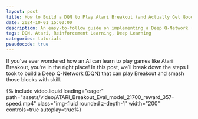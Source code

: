 ```yaml
---
layout: post
title: How to Build a DQN to Play Atari Breakout (and Actually Get Good Results!)
date: 2024-10-01 15:00:00
description: An easy-to-follow guide on implementing a Deep Q-Network (DQN) for Atari Breakout.
tags: DQN, Atari, Reinforcement Learning, Deep Learning
categories: tutorials
pseudocode: true
---
```


If you’ve ever wondered how an AI can learn to play games like Atari Breakout, you’re in the right place! In this post, we’ll break down the steps I took to build a Deep Q-Network (DQN) that can play Breakout and smash those blocks with skill.

<div class="row mt-3">
    <div class="col-sm mt-3 mt-md-0 d-flex align-items-center justify-content-center" style="height: 100%;">
        {% include video.liquid loading="eager" path="assets/video/ATARI_Breakout_Eval_model_21700_reward_357-speed.mp4" class="img-fluid rounded z-depth-1" width="200" controls=true autoplay=true%}
    </div>
</div>

For a deep dive into the code, feel free to check out my [GitHub repository](https://github.com/francesco-fortunato/DQN-breakout). Let's get started!

---

## The Environment: Atari Breakout

Atari Breakout is a timeless classic where you control a paddle to bounce a ball and break bricks. The objective is straightforward: break all the bricks without letting the ball slip past you. To make our lives easier, we’ll leverage OpenAI Gym, which offers a variety of built-in environments for simulating games. For our project, we’ll be using the BreakoutNoFrameskip-v4 environment.

## The DQN Model: Teaching the Agent to Play

Our DQN model is essentially a neural network that learns to predict the best action to take based on the current game state. In simpler terms, it tries to figure out whether it should move the paddle left, right, or just stay put.

### CNN Architecture: Why Convolutions Are Perfect for Games

For our agent to “see” the game properly, we use a Convolutional Neural Network (CNN). CNNs are amazing for image-based tasks because they can automatically pick out important patterns, like where the ball and bricks are.

Here’s the architecture we used:

<div class="row mt-3">
    <div class="col-sm mt-3 mt-md-0">
        {% include figure.liquid loading="eager" path="assets/img/Network.png" class="img-fluid rounded z-depth-1" %}
    </div>
</div>
<div class="caption">
    CNN Architecture
</div>

That translates in the following code:

```python
def create_q_model():
    # Network defined by the Deepmind paper
    inputs = layers.Input(shape=(84, 84, 4,))

    # Define the first convolutional layer
    # - 32 filters, each 8x8 in size
    # - Stride of 4, meaning the filter moves 4 pixels at a time
    # - ReLU activation function is applied to the output
    layer1 = layers.Conv2D(32, 8, strides=4, activation="relu")(inputs)

    # Define the second convolutional layer
    # - 64 filters, each 4x4 in size
    # - Stride of 2
    # - ReLU activation function
    layer2 = layers.Conv2D(64, 4, strides=2, activation="relu")(layer1)

    # Define the third convolutional layer
    # - 64 filters, each 3x3 in size
    # - Stride of 1
    # - ReLU activation function
    layer3 = layers.Conv2D(64, 3, strides=1, activation="relu")(layer2)

    # Flatten the output from the convolutional layers
    layer4 = layers.Flatten()(layer3)

    # Define a fully connected layer with 512 neurons
    # - ReLU activation function
    layer5 = layers.Dense(512, activation="relu")(layer4)

    # Output layer with num_actions neurons (4 in this case for the Breakout game)
    # - Linear activation function
    action = layers.Dense(num_actions, activation="linear")(layer5)

    return keras.Model(inputs=inputs, outputs=action)
```

Now, you may think: if I have just three moves inside Atari (left, right, still), why are there 4 `num_actions`? Well, the fourth action is needed for starting the game. Once the game has started, we don't want to use that button anymore. For this reason, we use **Atari wrappers** to handle such nuances in the environment.

---

## Atari Breakout Environment Wrappers

To help the agent interact with the environment effectively, we use several **Atari wrappers**. These wrappers preprocess the frames, manage game resets, and handle special cases like losing a life or needing to press "Fire" to start the game. Some of the most important wrappers we use to ensure the game environment includes EpisodicLifeEnv to treat life loss as episode end (we have three lifes), MaxAndSkipEnv to skip unnecessary frames, and FrameStack to maintain temporal continuity by stacking multiple frames.

```python
# Use the Baseline Atari environment because of Deepmind helper functions
env = make_atari_breakout("BreakoutNoFrameskip-v4")
# Warp the frames, grey scale, stake four frame and scale to smaller ratio
env = wrap(env, frame_stack=True, scale=True)
env.seed(seed)
```

---

### Pre-processing of the Images

To ensure our neural network can learn effectively from the game frames, we need to preprocess the images observed in the environment before they are fed into the network.

- **Frame Stacking**: The wrapper stacks multiple frames together (in this case, four frames) to provide the neural network with a sense of motion and temporal continuity. This helps the agent make decisions based on the recent history of observations.

<div class="row mt-3">
    <div class="col-sm mt-3 mt-md-0 d-flex align-items-center justify-content-center" style="height: 100%;">
        {% include figure.liquid loading="eager" path="assets/img/frame_00_delay-0.02s.jpg" class="img-fluid rounded z-depth-1" width="200" %}
    </div>
</div>
<div class="caption">
    With just one frame, it's impossible to tell where the ball is going.
</div>

Below, you can see how stacking four frames together provides a clearer understanding of the ball's movement:

<div class="row mt-3">
    <div class="col-sm mt-3 mt-md-0">
        <div style="display: flex; justify-content: space-around;">
            {% include figure.liquid loading="eager" path="assets/img/frame_00_delay-0.02s.jpg" class="img-fluid rounded z-depth-1" %}
            {% include figure.liquid loading="eager" path="assets/img/frame_01_delay-0.02s.jpg" class="img-fluid rounded z-depth-1" %}
            {% include figure.liquid loading="eager" path="assets/img/frame_02_delay-0.02s.jpg" class="img-fluid rounded z-depth-1" %}
            {% include figure.liquid loading="eager" path="assets/img/frame_03_delay-0.02s.jpg" class="img-fluid rounded z-depth-1" %}
        </div>
    </div>
</div>

<div class="caption">
    With a stack of four frames, we can easily understand where the ball is going.
</div>

- **Grayscale Conversion**: Grayscale conversion helps reduce the computational complexity of the neural network, making it faster to train.

- **Scaling to a Smaller Ratio**: It crops the images to remove unnecessary parts, like the score and other additional information that are not useful for the computation.

Below is the pre-processing flow showcasing the steps:

<div class="row mt-3">
    <div class="col-sm mt-3 mt-md-0">
        <div style="display: flex; justify-content: space-around; align-items: center; height: 100%;">
            <div style="width: 20%; text-align: center;">
                {% include figure.liquid loading="eager" path="assets/img/frame_00_delay-0.02s.jpg" class="img-fluid rounded z-depth-1" %}
                <div class="caption">Original Frame</div>
            </div>
            <div style="width: 20%; text-align: center;">
                {% include figure.liquid loading="eager" path="assets/img/cropped.png" class="img-fluid rounded z-depth-1" %}
                <div class="caption">Cropped Frame</div>
            </div>
            <div style="width: 20%; text-align: center;">
                {% include figure.liquid loading="eager" path="assets/img/grey.png" class="img-fluid rounded z-depth-1" %}
                <div class="caption">Grayscale Frame</div>
            </div>
        </div>
    </div>
</div>

<div class="caption">
    Pre-processing flow: from the original frame to cropped and grayscale versions.
</div>

---

## Training Process

### Exploration-Exploitation Trade-off

In reinforcement learning, agents face the dilemma of whether to explore new actions or exploit known ones to maximize rewards. This **exploration-exploitation trade-off** is crucial for balancing the discovery of potentially better actions and the exploitation of known optimal actions.

We define **$$\epsilon$$** as a function of the number of frames the agent has seen. For the first 50,000 frames, the agent only explores, setting **$$\epsilon = 1$$**. Over the next 1 million frames, **$$\epsilon$$** is linearly decreased to **0.1**, meaning the agent gradually starts to exploit its knowledge more. While DeepMind maintains **$$\epsilon = 0.1$$**, I chose to reduce it to **$$\epsilon = 0.01$$** over the remaining 24 million frames, as suggested by the [OpenAI Baselines for DQN](https://openai.com/research/openai-baselines-dqn) (note that in the accompanying plot, the maximum number of frames is shown as 2 million for demonstration purposes).

<div class="row mt-3">
    <div class="col-sm mt-3 mt-md-0">
        {% include figure.liquid loading="eager" path="assets/img/epsilon.png" class="img-fluid rounded z-depth-1" %}
    </div>
</div>

---

### Configuration Parameters

To kick things off, let’s outline the key configuration parameters that will set the foundation for our training process. These parameters are essential for controlling various aspects of the learning algorithm:

```python
# Configuration parameters for the whole setup
seed = 42
gamma = 0.99  # Discount factor for past rewards
epsilon = 1.0  # Epsilon greedy parameter
epsilon_min = 0.1  # Minimum epsilon greedy parameter
epsilon_final = 0.01  # Minimum epsilon greedy parameter
epsilon_max = 1.0  # Maximum epsilon greedy parameter
epsilon_interval = (
    epsilon_max - epsilon_min
)  # Rate at which to reduce chance of random action being taken
epsilon_interval_2 = (
    epsilon_min - epsilon_final
)  # Rate at which to reduce chance of random action being taken after 1 million frames

# Number of frames to take random action and observe output
epsilon_random_frames = 50000.0   # Number of frames with epsilon set to 1.0
# Number of frames for exploration
epsilon_greedy_frames = 1000000.0 # Number of frames to linearly decay epsilon from 1 to 0.1
epsilon_final_frames = 24000000.0 # Number of frames to linearly decay epsilon from 0.1 to 0.01
```

### Pseudocode

Now, let’s dive into the pseudocode for our Deep Q-learning algorithm with experience replay. This gives us a clear roadmap of the algorithm's structure and flow:

```pseudocode
\begin{algorithm}
\caption{Deep Q-learning with Experience Replay}
\begin{algorithmic}
\STATE Initialize replay memory $$D$$ to capacity $$N$$
\STATE Initialize action-value function $$Q$$ with random weights $$θ$$
\STATE Initialize target action-value function $$Q̂$$ with weights $$θ⁻ = θ$$
\FOR{episode $$= 1$$ \TO $$M$$}
    \STATE Initialize sequence $$s₁ = \{x₁\}$$ and preprocessed sequence $$ϕ₁ = ϕ(s₁)$$
    \FOR{$$t = 1$$ \TO $$T$$}
        \STATE With probability $$ε$$ select a random action $$aₜ$$
        \STATE otherwise select $$aₜ = $$ argmaxₐ$$ Q(ϕ(sₜ), a; θ)$$
        \STATE Execute action $$aₜ$$ in emulator and observe reward $$rₜ$$ and image $$xₜ₊₁$$
        \STATE Set $$sₜ₊₁ = sₜ, aₜ, xₜ₊₁$$ and preprocess $$ϕₜ₊₁ = ϕ(sₜ₊₁)$$
        \STATE Store transition $$(ϕₜ, aₜ, rₜ, ϕₜ₊₁)$$ in $$D$$
        \STATE Sample random minibatch of transitions $$(ϕₕ, aₕ, rₕ, ϕₕ₊₁)$$ from $$D$$
        \STATE Set $$yₕ = rₕ if episode terminates at step h + 1; otherwise rₕ + γ maxₐ Q̂(ϕₕ₊₁, a'; θ⁻)$$
        \STATE Perform a gradient descent step on $$(yₕ - Q(ϕₕ, aₕ; θ))²$$ with respect to the network parameters $$θ$$
        \STATE Every $$C$$ steps, set $$Q̂ = Q$$
    \ENDFOR
\ENDFOR
\end{algorithmic}
\end{algorithm}
```

This pseudocode outlines how we initialize our environment, select actions based on the epsilon-greedy strategy, and manage experiences in the replay buffer. Let's explain how does it works and which are the components we need.

---

### Replay Memory and Other Parameters

One crucial aspect of our training setup is the replay memory. Experiences are stored in a replay buffer, allowing the model to be trained periodically using sampled batches from this buffer. This approach not only helps in maintaining a diverse set of experiences but also stabilizes the learning process.

In the spirit of the DeepMind paper, I've defined a maximum memory size for the buffer, albeit a smaller one due to computational constraints. Using a replay buffer is beneficial because experiences are often highly correlated temporally. Training directly on consecutive experiences can lead to instability and slow convergence. Without this buffer, an agent risks overfitting to recent experiences, which hampers its ability to generalize effectively.

By implementing these configurations and leveraging replay memory, we set our agent up for success in mastering the task at hand.

#### Experience Replay Buffers

One of the foundational techniques in our reinforcement learning setup for implementing the replay memory is the use of experience replay buffers. These buffers store the agent’s experiences, allowing for more effective training by breaking the correlation between consecutive experiences. Below are the key components of our experience replay setup:

```python
# Experience replay buffers
action_history = []
state_history = []
state_next_history = []
rewards_history = []
done_history = []
episode_reward_history = []
batch_size = 32  # Size of batch taken from replay buffer
max_steps_per_episode = 10000

# Maximum replay length
# Note: The Deepmind paper suggests 1,000,000; however, this causes memory issues
max_memory_length = 100000

# Train the model after 4 actions
update_after_actions = 4

# How often to update the target network
update_target_network = 10000

running_reward = 0
episode_count = 0
frame_count = 0
terminal_life_lost = False
```

---

### Huber Loss

One other interesting thing to notice: DeepMind uses the quadratic cost function with error clipping (see page 7 of [Mnih et al. 2015](https://www.nature.com/articles/nature14236/)).

> We also found it helpful to clip the error term from the update [...] to be between -1 and 1. Because the absolute value loss function `$$|x|$$` has a derivative of -1 for all negative values of `$$x$$` and a derivative of 1 for all positive values of `$$x$$`, clipping the squared error to be between -1 and 1 corresponds to using an absolute value loss function for errors outside of the (-1,1) interval. This form of error clipping further improved the stability of the algorithm.

Why does this improve the stability of the algorithm?

> In deep networks or recurrent neural networks, error gradients can accumulate during an update and result in very large gradients. These can lead to large updates to the network weights, resulting in an unstable network. In extreme cases, the values of weights can become so large as to overflow and result in NaN values. [Source](https://machinelearningmastery.com/exploding-gradients-in-neural-networks/)

This so-called **exploding gradient problem** can be avoided to some extent by clipping the gradients to a certain threshold value if they exceed it: _If the true gradient is larger than a critical value \(x\), just assume it is \(x\)._ The derivative of the green curve does not increase (or decrease) for \(x > 1\) (or \(x < -1\)).

Error clipping can be easily implemented in TensorFlow by using the Huber loss function `tf.losses.huber_loss`.

<div class="row mt-3">
    <div class="col-sm mt-3 mt-md-0">
        {% include figure.liquid loading="eager" path="assets/img/huber.png" class="img-fluid rounded z-depth-1" %}
    </div>
</div>

#### Implementing Huber Loss

```python
# Using huber loss for stability
loss_function = keras.losses.Huber()

# In the DeepMind paper, they use RMSProp; however, the Adam optimizer improves training time
optimizer = keras.optimizers.Adam(learning_rate=0.00025, clipnorm=1.0)
```

---

### Q-Values and the Bellman Equation

One of the foundational concepts in reinforcement learning field that shapes how intelligent agents make decisions is the **Bellman equation**. This powerful equation allows agents to evaluate the quality of actions they can take in various states, essentially providing a roadmap for optimal decision-making.

The Bellman equation is expressed as follows:

$$
Q(s, a) = r + \gamma \cdot \max_{a'} Q(s', a')
$$

Let’s break down its components to understand what each term represents:

- **\(Q(s, a)\)**: This is the Q-value for a specific action \(a\) in a given state \(s\). It serves as a crucial indicator of how good an action is in a particular situation, guiding the agent toward better choices.
- **\(r\)**: This term signifies the immediate reward the agent receives after taking action \(a\) in state \(s\). It provides instant feedback from the environment, telling the agent how well it performed.

- **\(\gamma\)**: Known as the discount factor, this parameter ranges between 0 and 1. It helps determine how much importance the agent should give to future rewards compared to immediate ones, fostering a balance between short-term gains and long-term strategies.

- **\(\max\_{a'} Q(s', a')\)**: This part captures the maximum Q-value achievable in the next state \(s'\). It reflects the agent's estimate of the best possible future reward by considering all available actions.

The Bellman equation is a guiding principle for reinforcement learning algorithms, blending theoretical concepts with practical implementations.

#### Additional Consideration in Implementation

In our implementation, we make a slight modification to the Bellman equation to better accommodate the dynamics of the environment:

$$
Q(s, a) = r + \gamma \cdot \max_{a'} Q(s', a') \cdot (1 - \text{done})
$$

Here, the addition of the binary flag \(\text{done}\) indicates whether the episode has terminated after taking the current action. The term \((1 - \text{done})\) acts as a filter, allowing the update of Q-values only when the episode is ongoing. If the episode has ended (\(\text{done} = 1\)), future expected rewards are excluded from the update, as there’s no subsequent state (\(s'\)) to consider.

This adjustment is particularly important in scenarios where the termination of an episode doesn’t signify the end of the learning process. In games like Atari Breakout, losing a life does not mean the game is over; the agent continues to play. The binary flag \(\text{done}\) ensures that Q-values are updated appropriately based on the episodic dynamics, allowing the agent to learn from its experiences even after setbacks.

Let’s illustrate this in simpler terms:

$$
\text{Set } y_j =
\begin{cases}
    r_j & \text{if episode terminates at step } j+1 \\
    r_j + \gamma \max_{a'} Q(s_{j+1}, a'; \theta^-) & \text{otherwise}
\end{cases}
$$

#### Code Representation

In the Python implementation, this concept is reflected in the following line of code:

```python
updated_q_values = rewards_sample + (1 - done_sample) * gamma * tf.reduce_max(future_rewards, axis=1)
```

This line corresponds to our modified Bellman equation, where we effectively update the Q-values during the agent's learning process. By incorporating the discount factor and the done flag, we ensure that our Q-learning approach is both effective and adaptable to the nuances of the environment.

### Training Loop

In the heart of our Deep Q-Learning algorithm lies the training loop, where the agent learns from its interactions with the environment. To set this up effectively, we need to create two models: the **primary model** that will be trained and a **target model** for predicting future rewards. Here’s how we set them up:

```python
# The first model makes the predictions for Q-values which are used to
# make a action.
model = create_q_model()
# Build a target model for the prediction of future rewards.
# The weights of a target model get updated every 10000 steps thus when the
# loss between the Q-values is calculated the target Q-value is stable.
model_target = create_q_model()
```

The target model plays a critical role in mitigating the oscillations and divergence that can occur during training. Instead of using the current model to predict future Q-values, we update the target model’s weights to match those of the training model every 10,000 time steps. This stability is essential for effective learning.

To track the training process and check the results, I decided to implement a script that creates or updates a CSV file containing essential statistics:

```python
csv_filename = "training_stats.csv"
# Check if the CSV file exists
if os.path.exists(csv_filename):
    with open(csv_filename, mode='r') as file:
        # CSV file already exists, read the header
        reader = csv.reader(file)
        header = next(reader)
else:
    # CSV file does not exist, create and write the header
    header = ["Episode", "Total Reward", "Epsilon", "Avg Reward (Last 100)", "Total Frames",
              "Frame Rate", "Model Updates", "Running Reward", "Training Time"]
    with open(csv_filename, mode='w', newline='') as file:
        writer = csv.writer(file)
        writer.writerow(header)
```

### How the Training Loop Works

Now, let’s break down how the training loop operates. At each timestep, the agent selects an action based on the epsilon-greedy strategy, takes a step in the environment, and stores this transition in memory. A random batch of 32 transitions is then sampled from this replay buffer to train the neural network.

For each training sample \((s, a, r, s')\) in the mini-batch, the model is provided with a state (a stack of four frames). Using the next state and the Bellman equation, we derive the targets for our neural network. Specifically, if the next state is a terminal state (meaning the episode has ended), the target is simply the immediate reward \(r\). Otherwise, the Q-value should reflect both the immediate reward and the discounted value of the highest future Q-value.

This approach ensures that when an episode concludes, the next state is not considered in the update, which is facilitated by the `done_sample` array. By using the target network, we stabilize the learning process and avoid oscillations that could lead to divergence.

Here’s how this training loop is implemented in Python:

```python
starting = datetime.datetime.now()
while True:  # Run until solved
    start_time = time.time()
    state = np.array(env.reset())

    current_lives = 5

    episode_reward = 0

    for timestep in range(1, max_steps_per_episode):
        # env.render(); Adding this line would show the attempts
        # of the agent in a pop up window.
        frame_count += 1

        # Use epsilon-greedy for exploration
        if frame_count < epsilon_random_frames or epsilon > np.random.rand(1)[0]:
            # Take random action
            action = np.random.choice(num_actions)
        else:
            # Predict action Q-values
            # From environment state
            state_tensor = tf.convert_to_tensor(state)
            state_tensor = tf.expand_dims(state_tensor, 0)
            action_probs = model(state_tensor, training=False)
            # Take the best action
            action = tf.argmax(action_probs[0]).numpy()

        if frame_count > epsilon_random_frames: # Decay epsilon only after exploring for first 50k frames
            if epsilon > epsilon_min:
                # Decay probability of taking random action
                epsilon -= epsilon_interval / epsilon_greedy_frames
                epsilon = max(epsilon, epsilon_min)
            else:
                # Continue decaying epsilon linearly over the remaining frames
                epsilon -= epsilon_interval_2 / (epsilon_final_frames)
                epsilon = max(epsilon, epsilon_final)


        # Apply the sampled action in our environment
        state_next, reward, done, info = env.step(action)
        state_next = np.array(state_next)

        episode_reward += reward

        # When a life is lost, we save terminal_life_lost = True in the replay memory
        # N.B. We don't modify directly done, since done is already used to break the loop
        num_lives = info['lives']

        if (num_lives < current_lives):
            terminal_life_lost = True
            current_lives = num_lives
        else:
            terminal_life_lost = False

        # Save actions and states in replay buffer
        action_history.append(action)
        state_history.append(state)
        state_next_history.append(state_next)
        done_history.append(terminal_life_lost if not done else done) # If the game is not terminated, if life lost add true, else add done (False or true)
        rewards_history.append(reward)
        state = state_next

        # Update every fourth frame and once batch size is over 32
        if frame_count % update_after_actions == 0 and len(done_history) > batch_size:

            # Get indices of samples for replay buffers
            indices = np.random.choice(range(len(done_history)), size=batch_size)

            # Using list comprehension to sample from replay buffer
            state_sample = np.array([state_history[i] for i in indices])
            state_next_sample = np.array([state_next_history[i] for i in indices])
            rewards_sample = [rewards_history[i] for i in indices]
            action_sample = [action_history[i] for i in indices]
            done_sample = tf.convert_to_tensor(
                [float(done_history[i]) for i in indices]
            ) # turns True into 1.0 and False into 0.0.

            # Build the updated Q-values for the sampled future states
            # Use the target model for stability
            future_rewards = model_target.predict(state_next_sample)
            # Q value = reward + discount factor * expected future reward
            # updated_q_values = rewards_sample + gamma * tf.reduce_max(
            #    future_rewards, axis=1
            # )

            # Our Implementation
            # If the game is over because the agent lost or won, there is no next state and the value is simply the reward

            updated_q_values = rewards_sample + (1 - done_sample) * gamma * tf.reduce_max(future_rewards, axis=1)

            # Create a mask so we only calculate loss on the updated Q-values (If action taken was 1, it create [0,1,0,0])
            masks = tf.one_hot(action_sample, num_actions)

            with tf.GradientTape() as tape:
                # Train the model on the states and updated Q-values
                q_values = model(state_sample)

                #  to the Q-values to get the Q-value for action taken
                q_action = tf.reduce_sum(tf.multiply(q_values, masks), axis=1)
                # Calculate loss between new Q-value and old Q-value
                loss = loss_function(updated_q_values, q_action)

            # Backpropagation
            grads = tape.gradient(loss, model.trainable_variables)
            optimizer.apply_gradients(zip(grads, model.trainable_variables))

        if frame_count % update_target_network == 0:
            # update the the target network with new weights
            model_target.set_weights(model.get_weights())
            # Log details
            template = "running reward: {:.2f} at episode {}, frame count {}"
            print(template.format(running_reward, episode_count, frame_count))

        # Limit the state and reward history
        if len(rewards_history) > max_memory_length:
            del rewards_history[:1]
            del state_history[:1]
            del state_next_history[:1]
            del action_history[:1]
            del done_history[:1]

        if done:
            # print(info)
            break

    # Update running reward to check condition for solving
    episode_reward_history.append(episode_reward)
    if len(episode_reward_history) > 100:
        del episode_reward_history[:1]
    running_reward = np.mean(episode_reward_history)

    # Calculate additional statistics
    avg_reward_last_100 = np.mean(episode_reward_history[-100:])
    frame_rate = frame_count / (time.time() - start_time)
    training_time = time.time() - start_time

    # Append the episode statistics to the CSV file
    with open(csv_filename, mode='a', newline='') as file:
        writer = csv.writer(file)
        writer.writerow([episode_count, episode_reward, epsilon, avg_reward_last_100,
                            frame_count, frame_rate, len(done_history),
                            running_reward, training_time])

    if (episode_count%100 == 0):
        current_time = datetime.datetime.now().strftime("%Y-%m-%d %H:%M:%S")

        print(f"{current_time} - Episode {episode_count} reached. Saving model in saved_models/model_episode_{episode_count}. . .")
        model.save("saved_models/model_episode_{}".format(episode_count))
        current_time = datetime.datetime.now().strftime("%Y-%m-%d %H:%M:%S")
        print(f"{current_time} - Model saved.")
        current_time = datetime.datetime.now().strftime("%Y-%m-%d %H:%M:%S")
        print(f"{current_time} - Saving target model. . .")
        # Save the target model
        model_target.save("saved_models/target_model_episode_{}".format(episode_count))
        current_time = datetime.datetime.now().strftime("%Y-%m-%d %H:%M:%S")
        print(f"{current_time} - Target model saved in saved_models/target_model_episode_{episode_count}.")

    episode_count += 1
    if (num_lives==0):
        template = "running reward: {:.2f} at episode {}, frame count {}"
        print(template.format(running_reward, episode_count, frame_count))

    if running_reward > 40:  # 40 is the avg score of human beings
        print("Solved at episode {}!".format(episode_count))
        episode_count -= 1
        break
```

## Conclusion

Getting Deep Q-Learning to work can be a bit of a pain, right? There are so many little details to tweak, and if you miss one, things just don’t click. Plus, if you’re running experiments on a single GPU (or even without), get ready for those overnight waits! Debugging becomes a slow grind, and it can feel like you’re just spinning your wheels sometimes.

But honestly, it’s been totally worth it. I learned a ton about neural networks and reinforcement learning through all the debugging and fine-tuning. It’s amazing to see the progress your agent makes!

So, give it a shot! Implement your own DQN, tweak it, and watch your AI tackle Atari Breakout. It's a rewarding experience, and who knows? You might just create something impressive.

<div class="row mt-3">
    <div class="col-sm mt-3 mt-md-0 d-flex align-items-center justify-content-center" style="height: 100%;">
        {% include video.liquid loading="eager" path="assets/video/ATARI_Breakout_Eval_model_21700_reward_357-speed.mp4" class="img-fluid rounded z-depth-1" width="200" controls=true autoplay=true%}
    </div>
</div>

If you have any questions or want to share your journey, feel free to contact me. Happy coding, and enjoy the ride!
